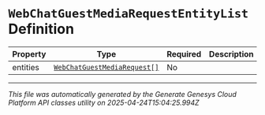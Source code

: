 # `WebChatGuestMediaRequestEntityList` Definition

| Property | Type | Required | Description |
|----------|------|----------|-------------|
| entities | [`WebChatGuestMediaRequest[]`](webchatguestmediarequest-definition.md) | No |  |

---

*This file was automatically generated by the Generate Genesys Cloud Platform API classes utility on 2025-04-24T15:04:25.994Z*